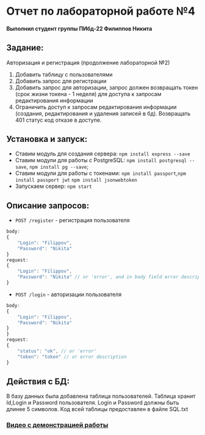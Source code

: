 # Отчет по лабораторной работе №4
#### Выполнил студент группы ПИбд-22 Филиппов Никита

## Задание:
Авторизация и регистрация (продолжение лабораторной №2)
1. Добавить таблицу с пользователями
2. Добавить запрос для регистрации
3. Добавить запрос для авторизации, запрос должен возвращать токен (срок жизни токена - 1 неделя) для доступа к запросам редактирования информации
4. Ограничить доступ к запросам редактирования информации (создания, редактирования и удаления записей в бд). Возвращать 401 статус код отказе в доступе.

## Установка и запуск:
- Ставим модуль для создания сервера: `npm install express --save`
- Ставим модули для работы с PostgreSQL: `npm install postgresql --save`, `npm install pg --save`;
- Ставим модули для работы с токенами: `npm install passport`,`npm install passport jwt` `npm install jsonwebtoken`
- Запускаем сервер: `npm start`

## Описание запросов:
- `POST /register` - регистрация пользователя
```js
body:
{
	"Login": "Filippov",
	"Password": "Nikita"
}
request:
{
	"Login": "Filippov",
	"Password": "Nikita" // or 'error', and in body field error description
}
```
- `POST /login` - авторизации пользователя
```js
body:
{
	"Login": "Filippov",
	"Password": "Nikita"
}	
}
request:
{
	"status": "ok", // or 'error'
	"token": "token" // or error description
}
```

## Действия с БД:
В базу данных была добавлена таблица пользователей.
Таблица хранит Id,Login и Password пользователя. Login и Password должны быть длинее 5 символов.
Код всей таблицы предоставлен в файле SQL.txt

### [Видео с демонстрацией работы](https://drive.google.com/file/d/1oSGu5oa7kHyYPJj0z7WXfUWeV00_r8lE/view?usp=sharing)